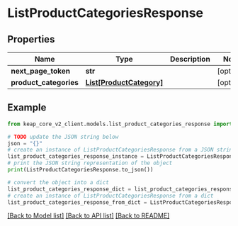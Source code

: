 # ListProductCategoriesResponse


## Properties

Name | Type | Description | Notes
------------ | ------------- | ------------- | -------------
**next_page_token** | **str** |  | [optional] 
**product_categories** | [**List[ProductCategory]**](ProductCategory.md) |  | [optional] 

## Example

```python
from keap_core_v2_client.models.list_product_categories_response import ListProductCategoriesResponse

# TODO update the JSON string below
json = "{}"
# create an instance of ListProductCategoriesResponse from a JSON string
list_product_categories_response_instance = ListProductCategoriesResponse.from_json(json)
# print the JSON string representation of the object
print(ListProductCategoriesResponse.to_json())

# convert the object into a dict
list_product_categories_response_dict = list_product_categories_response_instance.to_dict()
# create an instance of ListProductCategoriesResponse from a dict
list_product_categories_response_from_dict = ListProductCategoriesResponse.from_dict(list_product_categories_response_dict)
```
[[Back to Model list]](../README.md#documentation-for-models) [[Back to API list]](../README.md#documentation-for-api-endpoints) [[Back to README]](../README.md)



